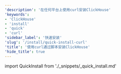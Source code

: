 ```yaml
---
'description': '在任何平台上使用curl安装ClickHouse'
'keywords':
- 'ClickHouse'
- 'install'
- 'quick'
- 'curl'
'sidebar_label': '快速安装'
'slug': '/install/quick-install-curl'
'title': '使用curl通过脚本安装ClickHouse'
'hide_title': true
---
```


import QuickInstall from './_snippets/_quick_install.md'

<QuickInstall/>
